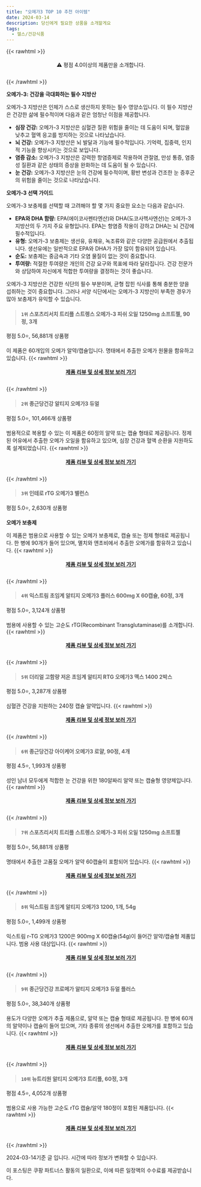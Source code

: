 ```yaml
---
title: "오메가3 TOP 10 추천 아이템"
date: 2024-03-14
description: 당신에게 필요한 상품을 소개할게요
tags:
  - 헬스/건강식품
---
```

{{< rawhtml >}}<div class="toc" style="text-align: center; height: 50px; line-height: 2;">  <p>⚠️ 평점 4.0이상의 제품만을 소개합니다.<br></p></div> {{< /rawhtml >}}

**오메가-3: 건강을 극대화하는 필수 지방산**

오메가-3 지방산은 인체가 스스로 생산하지 못하는 필수 영양소입니다. 이 필수 지방산은 건강한 삶에 필수적이며 다음과 같은 엄청난 이점을 제공합니다.

* **심장 건강:** 오메가-3 지방산은 심혈관 질환 위험을 줄이는 데 도움이 되며, 혈압을 낮추고 혈액 응고를 방지하는 것으로 나타났습니다.
* **뇌 건강:** 오메가-3 지방산은 뇌 발달과 기능에 필수적입니다. 기억력, 집중력, 인지적 기능을 향상시키는 것으로 보입니다.
* **염증 감소:** 오메가-3 지방산은 강력한 항염증제로 작용하여 관절염, 만성 통증, 염증성 질환과 같은 상태의 증상을 완화하는 데 도움이 될 수 있습니다.
* **눈 건강:** 오메가-3 지방산은 눈의 건강에 필수적이며, 황반 변성과 건조한 눈 증후군의 위험을 줄이는 것으로 나타났습니다.

**오메가-3 선택 가이드**

오메가-3 보충제를 선택할 때 고려해야 할 몇 가지 중요한 요소는 다음과 같습니다.

* **EPA와 DHA 함량:** EPA(에이코사펜타엔산)와 DHA(도코사헥사엔산)는 오메가-3 지방산의 두 가지 주요 유형입니다. EPA는 항염증 작용이 강하고 DHA는 뇌 건강에 필수적입니다.
* **유형:** 오메가-3 보충제는 생선유, 유채유, 녹조류와 같은 다양한 공급원에서 추출됩니다. 생선유에는 일반적으로 EPA와 DHA가 가장 많이 함유되어 있습니다.
* **순도:** 보충제는 중금속과 기타 오염 물질이 없는 것이 중요합니다.
* **투여량:** 적절한 투여량은 개인의 건강 요구와 목표에 따라 달라집니다. 건강 전문가와 상담하여 자신에게 적합한 투여량을 결정하는 것이 좋습니다.

오메가-3 지방산은 건강한 식단의 필수 부분이며, 균형 잡힌 식사를 통해 충분한 양을 섭취하는 것이 중요합니다. 그러나 서양 식단에서는 오메가-3 지방산이 부족한 경우가 많아 보충제가 유익할 수 있습니다.


>#### `1위` 스포츠리서치 트리플 스트렝스 오메가-3 피쉬 오일 1250mg 소프트젤, 90정, 3개
평점 5.0⭐, 56,881개 상품평

이 제품은 60개입의 오메가 알약/캡슐입니다. 명태에서 추출한 오메가 원물을 함유하고 있습니다.
{{< rawhtml >}}<div class="toc" style="text-align: center; height: 50px; line-height: 2;"><p><b><a href="https://link.coupang.com/re/AFFSDP?lptag=AF5033054&pageKey=6854281548&itemId=4062157894&vendorItemId=81926548582&traceid=V0-153-eb204c859fad1f20&clickBeacon=ULi-YQNpEAeWOrOOUN9-RXYFDdYFwaE07t1s458NX2VeHeQNf75zUx4HTfGIU-oYAUKji8zYitv6o3k7-PRmXtdjXymXQnRMEvh6A8eoCOVoi-HCRseIjPrEHwtFE6WyVOk4xxIo8GZXRM6MJwdkt8PmWzI05_IClTK62VG0KaUFlx9GRR3eY7eUEW6MPxui3x-7ZMvFZ-1SfEMIW1OZ22dDwWRKwBw_DE67BdcqgKMmFmD-rjibr88Fqrt5fibyOFks1gngMadle8kK-e3Ul7e_a8P1B5wiEwfY0wzZEBMuJmiZcE2QmnvAtfA5-a-iSh3nfY6DPyk46QycJiRMz502T7WSeP3OZgJOmUCV4PBFPzmjk0saOcF9C9e2sfFZ4EXOxp5ovBAuRHRHckOK94K5pdFO4lvYpTUHb5Vex1J1dXbX4Gp9OilOJzIaC9FLpbrO25VD6U6SR3zMiqj4Zsmr1xUfEGFX21aziIpesBqhmPKgOYvUKjBZmmNX9Uc0s0Xz2_DcIokFnj1RcKJc2v1MFUzu8x33nQNsvwlGg37Sxl3s_y_w9Tu0ee2qiblbA17Z61K04Mn7UknTFR5rdKy6Yvk5R_qoaPe5-cNvGRBis0DJ0xKig4Qykl1wcZcKuiPZEZXnudeJYjXrn6dQHcWcPkNKGLYIur3SNkdinuGdUPLEhsdxGl1ODAZkxN5RwWH2ta2tJr-2fHcBI4VYHvm456E-GTJY7qLH_EUTTSN3uvgpDOORdCLb2yTB36oxoR69KedfeBRAlYXNW1WDGR_JzvT8V9xFmnEHCEAaP8Dihk7xX0xVA-ouGLQOZKWzmyeD1Ui-VQ0kBt9onAdM-HJMcLzs-9s8g6jWIA8acqhXY1Gx-yJP-MxEtxq3GKyLDrNdtgPZLK8qfOOfmtQmcKFv4C8Ql3crUjjk_CXC31ItBv_TLKymoCk%3D&requestid=20240314144524981110839680&token=31850C%7CMIXED">제품 리뷰 및 상세 정보 보러 가기</a></b><br></p> </div>{{< /rawhtml >}}

>#### `2위` 종근당건강 알티지 오메가3 듀얼
평점 5.0⭐, 101,466개 상품평

범용적으로 복용할 수 있는 이 제품은 60정의 알약 또는 캡슐 형태로 제공됩니다. 정제된 어유에서 추출한 오메가 오일을 함유하고 있으며, 심장 건강과 혈액 순환을 지원하도록 설계되었습니다.
{{< rawhtml >}}<div class="toc" style="text-align: center; height: 50px; line-height: 2;"><p><b><a href="https://link.coupang.com/re/AFFSDP?lptag=AF5033054&pageKey=5449810685&itemId=15529550075&vendorItemId=88317389671&traceid=V0-153-bc71fe3b35808921&requestid=20240314144524981110839680&token=31850C%7CMIXED">제품 리뷰 및 상세 정보 보러 가기</a></b><br></p> </div>{{< /rawhtml >}}

>#### `3위` 인테로 rTG 오메가3 밸런스
평점 5.0⭐, 2,630개 상품평

**오메가 보충제**

이 제품은 범용으로 사용할 수 있는 오메가 보충제로, 캡슐 또는 정제 형태로 제공됩니다. 한 병에 90개가 들어 있으며, 멸치와 앤초비에서 추출한 오메가를 함유하고 있습니다.
{{< rawhtml >}}<div class="toc" style="text-align: center; height: 50px; line-height: 2;"><p><b><a href="https://link.coupang.com/re/AFFSDP?lptag=AF5033054&pageKey=5585886182&itemId=18892276237&vendorItemId=76228849154&traceid=V0-153-fd06fa9423ab7808&requestid=20240314144524981110839680&token=31850C%7CMIXED">제품 리뷰 및 상세 정보 보러 가기</a></b><br></p> </div>{{< /rawhtml >}}

>#### `4위` 익스트림 초임계 알티지 오메가3 플러스 600mg X 60캡슐, 60정, 3개
평점 5.0⭐, 3,124개 상품평

범용에 사용할 수 있는 고순도 rTG(Recombinant Transglutaminase)를 소개합니다.
{{< rawhtml >}}<div class="toc" style="text-align: center; height: 50px; line-height: 2;"><p><b><a href="https://link.coupang.com/re/AFFSDP?lptag=AF5033054&pageKey=6748408838&itemId=15775171610&vendorItemId=84035584158&traceid=V0-153-88e19d9f0f33eaa1&clickBeacon=9fLotYnaMDGkRQfZ9ZlJkh9XM1ZRdlEshIV1GlqgTEavt4Umc-WneAo657ZDUK0qpnp03F-MSiNdj4HQ6O-B1Xd-x3ELh4YNTVaur8-cewAc72Emd-rkCBXzWEqpdqyfL-Gy0YfD5xII-w9AAsp-hVNkc8wp97e1URkE2ivsr5ozso5jG5iV5fhehtRmQgJa9l4Bb2eRA5aANYsHtGu4MLzzLxLhaxeoFg37uXIWzOxABBZYxzp4SftaWl9s5NM8doyhgJn_iKd2kWn1zSqs9CXv-BRt0OWksSHsPVbe0F3fOu7uqegWKehNU7vpW-lg5tINNXarnJWzxx_z2TlnvrFwiyoPCO84HheWN82zlGl75nPFqx6nDL7PaZDTBDuqHBPxV1wqyVk6LIpxNoBgChVOTL7nnyb4H_QJ85gaiVJFepLt6uiHERMLBku0Gtp3h51PYr98B-Y0QnjAfnG0RQpBZCDaRAZpNzYJZf_oj2eJiYmwuIPjOdc59YKnPrq2uh-07bAWYf2LkCCwU8iNE4vK7WLBhYtkY0FVuzuAJcp0WgXKcTaPLeiPs06afLmB7gZtRBQ-jyIyYeUXQlE9UpZ0Au_jsfLC2Xoy9nIo41sp15s_hA0A6od-if2Ico8eyI5Xn_YjCckzQSrRNQsfRybES2lCh7j34V6vR-WAX8XzdNM329JC22fXsFaMGFe6_7h626xxYMKV3JLjQFvDateVvdk9CYiXJIm4cevG_VbYS-FFaPaLAalD97UdW0TlewdP9yMZfn8imjlup9sDFaxy8yAaeLFOv5O-0frdLR3PjT_FiUvZu4XWwd1PUePb57qSJ9QZGQk-6Fa3W-aOYYT9joOU8GZXd7waz8FITRsIR2-rxyEp1f65ZHq8NeA00MU8Mkk-cYTXPIdwZnps3pfEzbWRqo2LZP6pELmabUC6BHLUkowO&requestid=20240314144524981110839680&token=31850C%7CMIXED">제품 리뷰 및 상세 정보 보러 가기</a></b><br></p> </div>{{< /rawhtml >}}

>#### `5위` 더리얼 고함량 저온 초임계 알티지 RTG 오메가3 맥스 1400 2박스
평점 5.0⭐, 3,287개 상품평

심혈관 건강을 지원하는 240정 캡슐 알약입니다.
{{< rawhtml >}}<div class="toc" style="text-align: center; height: 50px; line-height: 2;"><p><b><a href="https://link.coupang.com/re/AFFSDP?lptag=AF5033054&pageKey=230024323&itemId=20695213409&vendorItemId=81819044074&traceid=V0-153-007b46380aa80c56&requestid=20240314144524981110839680&token=31850C%7CMIXED">제품 리뷰 및 상세 정보 보러 가기</a></b><br></p> </div>{{< /rawhtml >}}

>#### `6위` 종근당건강 아이케어 오메가3 로얄, 90정, 4개
평점 4.5⭐, 1,993개 상품평

성인 남녀 모두에게 적합한 눈 건강을 위한 180알짜리 알약 또는 캡슐형 영양제입니다.
{{< rawhtml >}}<div class="toc" style="text-align: center; height: 50px; line-height: 2;"><p><b><a href="https://link.coupang.com/re/AFFSDP?lptag=AF5033054&pageKey=202885500&itemId=7052170283&vendorItemId=87150339992&traceid=V0-153-ed4758818c2e5d5c&clickBeacon=nmSjFEvpHh4OVfa6nhajQXgGznHsCImy8wpFNZ8gKFRUgI0mxqBqDksg7HEuU1DJYwC1us1n5zCQKxsMsI_tBVpTY1VrwhUJz7yCKeEPO4gtja6Rl6ygogy0Tfnzk-lNUa320ZtRYCNCLGAteurfh7ty2iCrucybHvNRbmi_lOXFoaG7WUHIa-7bO8I1QdAhWfpy_BVfm0_DzPggLDXLMqXGJOKx4zvHHkNedvXNDiN27N9U1DON5OBhLlZSn2Dtlx2ilJGjHxgGkv7BiNLgCYjXvisn9102z42dKMrzdPZzlULIvUrOeBkBvNaICbmiHzk_-yDqneuBv9ME9ZRWWF6Hu8x5c1XQr4BgGhAFjUN2zFd28dwCRf4c8eGICp-N-s2sPSP7sieE831YzCDYQkkJqRkiG7OnDHxq7NqRwdGgO5jIoo40cQVPR9dDEt9_6E0JYcSdZnYcZovFBhRR5gE9vBcHbglIShOSih5TajMky_BLnv-ji8kvNLhoULJcEEIOayASLsdK7n6DV5wAr35yph3czctqRpUc9-_yh90XCKcmjg323LU8b40Lix904DFU81l3zQardA3MghEMY2yr55tTPnxQjJKLw5GhXMV2FuDhz-Rw5BJiA8jgS0MJjfORcD229Dojtzsci417GMoRc08ctEAW1w7kuoqpjHYC-HQgsDgtLi_I9v1JC2HwWW0ngx0radWhydyZ2iHqJmbziYqpTS2fHBjn02IGuojhmSSti-rMSJq0RqEjbhrs7CnVbpW1h5oVRraa9K3nu-Uwknr9_TsFbW4_yPSIjwUn_drDKDckFA2Xgk9cbF29Rgoxk0AboUe-ny4w-jLsooUopc3fCEkicGkj7i1z4LW_59cSDWhXrFIsCvdLemyJoH6BbBt6GCT2AbpD7sHmowuS-5KAqwxoyeMHvyNbH63GkuzfnPw%3D&requestid=20240314144524981110839680&token=31850C%7CMIXED">제품 리뷰 및 상세 정보 보러 가기</a></b><br></p> </div>{{< /rawhtml >}}

>#### `7위` 스포츠리서치 트리플 스트렝스 오메가-3 피쉬 오일 1250mg 소프트젤
평점 5.0⭐, 56,881개 상품평

명태에서 추출한 고품질 오메가 알약 60캡슐이 포함되어 있습니다.
{{< rawhtml >}}<div class="toc" style="text-align: center; height: 50px; line-height: 2;"><p><b><a href="https://link.coupang.com/re/AFFSDP?lptag=AF5033054&pageKey=6854281548&itemId=15850582235&vendorItemId=5586449847&traceid=V0-153-eb204c859fad1f20&requestid=20240314144524981110839680&token=31850C%7CMIXED">제품 리뷰 및 상세 정보 보러 가기</a></b><br></p> </div>{{< /rawhtml >}}

>#### `8위` 익스트림 초임계 알티지 오메가3 1200, 1개, 54g
평점 5.0⭐, 1,499개 상품평

익스트림 r-TG 오메가3 1200은 900mg X 60캡슐(54g)이 들어간 알약/캡슐형 제품입니다. 범용 사용 대상입니다.
{{< rawhtml >}}<div class="toc" style="text-align: center; height: 50px; line-height: 2;"><p><b><a href="https://link.coupang.com/re/AFFSDP?lptag=AF5033054&pageKey=6991721536&itemId=17114496144&vendorItemId=84387909986&traceid=V0-153-128786518db65c84&clickBeacon=qq6i-PAy1H_exnG2qufoCn_JYxW7jY6VJr0YkNYkUbjwlnx3Ohcr4gp9JLHyRZROAntxi7doEM3uDCzWHa_O64PSrQ9Mipp0AnCmIdg23ztgmJbFVxRY6Wj2h8oHqcYYOpe3nxmsj9CBxLycT67bMoN2NkYPb9cSfhQ6Ea9hBB8kCp0gsdXh4Zv0qVxD4kfipikfV_n_HYAsrozXgExm3_Q6buMYbI0735C2Q5rDs9AEf2AvzOX5EQUssewbjBizb6GrLnkBaxXlfxMPZrDkiWCv9iQWY0SyJ3IUQ8BlAqlys8mNQMOb8pc1TjRaz4KS0jHOp_5HKPMQqpkFwlY-rpYR3mVQxW5jnvW1qCYhT5gB3sBHW8-SlEPI-oWSp0fKJBTeuUZu0-YRptMH06cw1JS7ei2e2n1SsrgqYbFiE7biWwbLvbP-wzQKZEDT_iCtFgnHznJ8x7fJ-7XeZf4ib0zgU_BXq4-RInpKL6gcnVh_-yNkCCuuHzC8mfPW7_PeG7aDRs9Ydtd3CPc222wa3-uAbtcnI1vmboR-wJPvl55fVxZDth9El5DNqmZiafgPxkfK_QD_4ceLnw_hMgF7B5crINVr79gobPrqBJr8nUdAqP5eb0sQBdwQ2-wOMcL1bRQ0pTjbGejNL5DDaGMey5SVMScReGinoirUnlYlq8wOrv_5-jmbgN41ZZAkfxZgqYc5eiivJLIVpPXknFcTJkCxVOvei-h4fLB0-ynl8_EvCxHcb7B08uE3E84NQIVz3S2xpO7CQMTGHjmQoA_cBHDXv4ydGXnxyQzYqZZfbijzqlV4YgbNzHx78sqVkg-6Z6CqmvigmCjnnHeiF1ueB9nwYsxcB1srRp47F129MO8_xNvilfYKzdPqCyz7LjSvMj4c4LR5wUV8M5Bwvetl1C8t5GogQm-49T9-nB2bfFMUrlAdBWs%3D&requestid=20240314144524981110839680&token=31850C%7CMIXED">제품 리뷰 및 상세 정보 보러 가기</a></b><br></p> </div>{{< /rawhtml >}}

>#### `9위` 종근당건강 프로메가 알티지 오메가3 듀얼 플러스
평점 5.0⭐, 38,340개 상품평

용도가 다양한 오메가 추출 제품으로, 알약 또는 캡슐 형태로 제공됩니다. 한 병에 60개의 알약이나 캡슐이 들어 있으며, 기타 종류의 생선에서 추출한 오메가를 포함하고 있습니다.
{{< rawhtml >}}<div class="toc" style="text-align: center; height: 50px; line-height: 2;"><p><b><a href="https://link.coupang.com/re/AFFSDP?lptag=AF5033054&pageKey=7358278791&itemId=18951704455&vendorItemId=84979452605&traceid=V0-153-584d998f8f2f4094&requestid=20240314144524981110839680&token=31850C%7CMIXED">제품 리뷰 및 상세 정보 보러 가기</a></b><br></p> </div>{{< /rawhtml >}}

>#### `10위` 뉴트리원 알티지 오메가3 트리플, 60정, 3개
평점 4.5⭐, 4,052개 상품평

범용으로 사용 가능한 고순도 rTG 캡슐/알약 180정이 포함된 제품입니다.
{{< rawhtml >}}<div class="toc" style="text-align: center; height: 50px; line-height: 2;"><p><b><a href="https://link.coupang.com/re/AFFSDP?lptag=AF5033054&pageKey=6528027336&itemId=14488089928&vendorItemId=81731284491&traceid=V0-153-7a98b56b16815e98&clickBeacon=-V6ghBxT7h_SpFDz-V_x67kVuD1njinjjylm5OMkPVjBFDTZ6iWg-9Fnj7qzoAJPG2ESy8vf31KlkYZKQVGSiILbT6YKOTOlyPxg3Fgb8Ly6AvsVSo-qN5GPLZznUAZhdvXGkYARtaf616ECkMHlcgXzziQH4Q0bg6ltXuprzx6u2bURDKgP4Ia8kZy4vHV5p7kU2SoalrLwPPMMfyBcodYyPUJH2A6yqkwtcF8usMfimURoD4HQe2qh7GNnzlMtQDFxJuEPklVdYnxnvuvM_vKu_qmnzk4DHUhjebAVkFvRYu-QM7XcJDeX44Ci9clny7kwTTn-a4ChARvgNwbFFsaPZNZiW-iBHQyWoUO1Ra6Jz2cRV5XMGFUO3Lb9BQ7nZuyv4DcS0438jPxVBZAawD7-e5bVw-a-p3lARBo1VlExNL7Zj65FGOk5MhP--6fkeAl5VzMw6YrpZ9HDLA2IpcIohIiaRmJ6e2gOvV14NVzaYJUpFyhWktA2Bq635MOCIiN7atP0y6Z8ewpxwKA0-FBonoejKAjsBu1y7f46Xe3Nkmc_UCNv1E_y5SLB7C-gxYylx6i-zEcPWlnOaCGh5UFVykKyjLnHuG8PoD1Qvc8gsjrBC7H87byAKHNCMjaWcAWb8Nw_q6dKsi1xMv8kwaiW_t05kxedaoUkFbhH02GaZnxCeDCxsLfrhAyebj4kYYf_qjX5Hncdko-N40Zaocj9tbLA8Wq-wriKpRw4bYptKj4pEijZd3mF0BO_3lhK6gvG58teer0IlC0G5QiqUZ5ZBdw5iYW4oWnSCPyp-rM54mKdRzCkY1PiMrz_CP74nDrvyZ-F0O80yJpspyZN2X0FrW2c_l0uyG6LVMc_wLvCHADnAiQr5OUZzAHqCGDf797fBFohNriuTAdNaddVpbhieppOHLpsOxz7scLEjgioC_Bd60Rnfw%3D%3D&requestid=20240314144524981110839680&token=31850C%7CMIXED">제품 리뷰 및 상세 정보 보러 가기</a></b><br></p> </div>{{< /rawhtml >}}


2024-03-14기준 글 입니다.
시간에 따라 정보가 변화할 수 있습니다.

이 포스팅은 쿠팡 파트너스 활동의 일환으로, 이에 따른 일정액의 수수료를 제공받습니다.